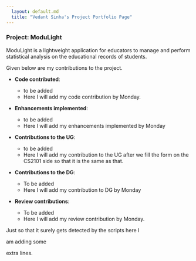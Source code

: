 ```yaml
---
  layout: default.md
  title: "Vedant Sinha's Project Portfolio Page"
---
```


### Project: ModuLight

ModuLight is a lightweight application for educators to manage and
perform statistical analysis on the educational records of students.

Given below are my contributions to the project.

* **Code contributed**:
  * to be added
  * Here I will add my code contribution by Monday.

* **Enhancements implemented**:
  * to be added
  * Here I will add my enhancements implemented by Monday

* **Contributions to the UG**:
  * to be added
  * Here I will add my contribution to the UG after we fill the form on the CS2101 side so that it is the same as that.

* **Contributions to the DG**:
  * To be added
  * Here I will add my contribution to DG by Monday

* **Review contributions**:
  * To be added
  * Here I will add my review contribution by Monday.

Just so that it surely gets detected by the scripts here I 

am adding some 

extra lines.
